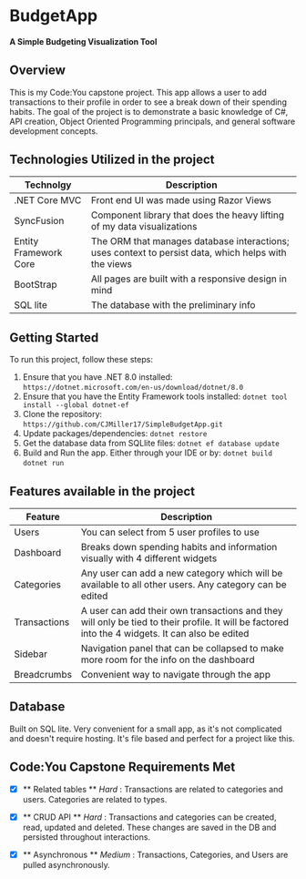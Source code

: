 # BudgetApp
#### A Simple Budgeting Visualization Tool

## Overview

This is my Code:You capstone project. This app allows a user to add transactions to their profile in order to see a break down of their spending habits. The goal of the project is to demonstrate a basic knowledge of C#, API creation, Object Oriented Programming principals, and general software development concepts.

## Technologies Utilized in the project

  | Technolgy        | Description                           |
  |----------------|---------------------------------------|
  | .NET Core MVC | Front end UI was made using Razor Views |
  | SyncFusion | Component library that does the heavy lifting of my data visualizations |
  | Entity Framework Core | The ORM that manages database interactions; uses context to persist data, which helps with the views |
  | BootStrap | All pages are built with a responsive design in mind |
  | SQL lite | The database with the preliminary info |

## Getting Started

To run this project, follow these steps:

1. Ensure that you have .NET 8.0 installed: `https://dotnet.microsoft.com/en-us/download/dotnet/8.0`
1. Ensure that you have the Entity Framework tools installed: `dotnet tool install --global dotnet-ef` 
1. Clone the repository: `https://github.com/CJMiller17/SimpleBudgetApp.git`
1. Update packages/dependencies: `dotnet restore`
1. Get the database data from SQLlite files: `dotnet ef database update`
1. Build and Run the app. Either through your IDE or by: `dotnet build` `dotnet run`

## Features available in the project

  | Feature        | Description                           |
  |----------------|---------------------------------------|
  | Users | You can select from 5 user profiles to use |
  | Dashboard | Breaks down spending habits and information visually with 4 different widgets |
  | Categories | Any user can add a new category which will be available to all other users. Any category can be edited |
  | Transactions | A user can add their own transactions and they will only be tied to their profile. It will be factored into the 4 widgets. It can also be edited |
  | Sidebar | Navigation panel that can be collapsed to make more room for the info on the dashboard |
  | Breadcrumbs | Convenient way to navigate through the app |
   
## Database

Built on SQL lite. Very convenient for a small app, as it's not complicated and doesn't require hosting. It's file based and perfect for a project like this.

## Code:You Capstone Requirements Met

- [x] ** Related tables ** *Hard* : Transactions are related to categories and users. Categories are related to types.
- [x] ** CRUD API ** *Hard* : Transactions and categories can be created, read, updated and deleted. These changes are saved in the DB and persisted throughout interactions.
- [x] ** Asynchronous ** *Medium* : Transactions, Categories, and Users are pulled asynchronously.


